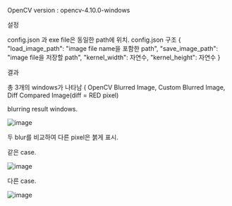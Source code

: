 OpenCV version : opencv-4.10.0-windows


설정

config.json 과 exe file은 동일한 path에 위치.
config.json 구조
{
  "load_image_path": "image file name을 포함한 path",
  "save_image_path": "image file을 저장할 path",
  "kernel_width": 자연수,
  "kernel_height": 자연수
}



결과 

총 3개의 windows가 나타남 ( OpenCV Blurred Image, Custom Blurred Image, Diff Compared Image(diff = RED pixel)


blurring result windows.

![image](https://github.com/user-attachments/assets/01243959-d166-4277-9ce1-04cacc3b0d73)


두 blur를 비교하여 다른 pixel은 붉게 표시.

같은 case.

![image](https://github.com/user-attachments/assets/348677e0-99af-4294-95f0-966a9f176f4a)


다른 case.

![image](https://github.com/user-attachments/assets/968ab748-34ab-4ae6-b19d-6eb23c5120ad)
